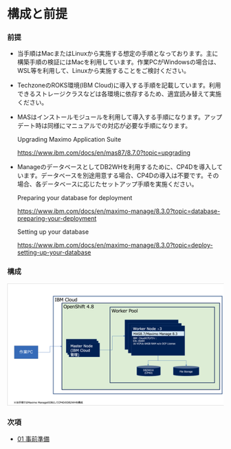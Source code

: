 # 構成と前提

### 前提
* 当手順はMacまたはLinuxから実施する想定の手順となっております。主に構築手順の検証にはMacを利用しています。作業PCがWindowsの場合は、WSL等を利用して、Linuxから実施することをご検討ください。

* TechzoneのROKS環境(IBM Cloud)に導入する手順を記載しています。利用できるストレージクラスなどは各環境に依存するため、適宜読み替えて実施ください。
* MASはインストールモジュールを利用して導入する手順になります。アップデート時は同様にマニュアルでの対応が必要な手順になります。

    Upgrading Maximo Application Suite

    https://www.ibm.com/docs/en/mas87/8.7.0?topic=upgrading


* ManageのデータベースとしてDB2WHを利用するために、CP4Dを導入しています。データベースを別途用意する場合、CP4Dの導入は不要です。その場合、各データベースに応じたセットアップ手順を実施ください。

    Preparing your database for deployment

    https://www.ibm.com/docs/en/maximo-manage/8.3.0?topic=database-preparing-your-deployment

    Setting up your database

    https://www.ibm.com/docs/en/maximo-manage/8.3.0?topic=deploy-setting-up-your-database


### 構成
![](2022-04-20-08-23-47.png)


### 次項
- [01 事前準備](../01_prereqs/index.md)
